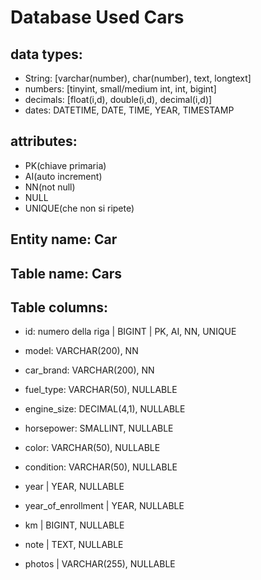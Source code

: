 # Database Used Cars

## data types:
- String: [varchar(number), char(number), text, longtext]
- numbers: [tinyint, small/medium int, int, bigint]
- decimals: [float(i,d), double(i,d), decimal(i,d)]
- dates: DATETIME, DATE, TIME, YEAR, TIMESTAMP

## attributes:

- PK(chiave primaria)
- AI(auto increment)
- NN(not null)
- NULL
- UNIQUE(che non si ripete)

## Entity name: Car

## Table name: Cars

## Table columns: 
- id: numero della riga | BIGINT | PK, AI, NN, UNIQUE

- model: VARCHAR(200), NN
- car_brand: VARCHAR(200), NN
- fuel_type: VARCHAR(50), NULLABLE
- engine_size: DECIMAL(4,1), NULLABLE 
- horsepower:  SMALLINT, NULLABLE
- color: VARCHAR(50), NULLABLE
- condition: VARCHAR(50), NULLABLE
- year | YEAR, NULLABLE
- year_of_enrollment | YEAR, NULLABLE
- km | BIGINT, NULLABLE
- note | TEXT, NULLABLE
- photos | VARCHAR(255), NULLABLE